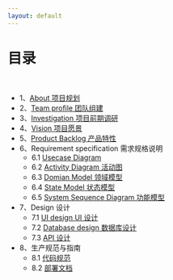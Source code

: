 ```yaml
---
layout: default
---
```


# [](#TOC)目录

&nbsp;&nbsp; 

* 1、[About 项目规划](01-about)
* 2、[Team profile 团队组建](02-team-profile)
* 3、[Investigation 项目前期调研](03-investigation)
* 4、[Vision 项目愿景](04-vision)
* 5、[Product Backlog 产品特性](05-product-backlog)
* 6、Requirement specification 需求规格说明
    - 6.1 [Usecase Diagram](06-01-usecase-diagram)
    - 6.2 [Activity Diagram 活动图](06-02-activity-diagram)
    - 6.3 [Domian Model 领域模型](06-03-domain-model)
    - 6.4 [State Model 状态模型](06-04-state-model)
    - 6.5 [System Sequence Diagram 功能模型](06-05-system-sequence-diagram)
* 7、Design 设计
    - 7.1 [UI design UI 设计](07-01-ui-design)
    - 7.2 [Database design 数据库设计](07-02-database-design)
    - 7.3 [API 设计](07-03-API)
* 8、生产规范与指南
    - 8.1 [代码规范](08-01-coding-standard)
    - 8.2 [部署文档](08-02-deployment-doc)
